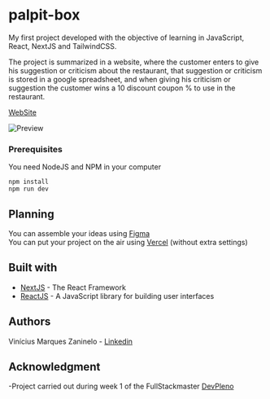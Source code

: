 # palpit-box
My first project developed with the objective of learning in JavaScript, React, NextJS and TailwindCSS. 

The project is summarized in a website, where the customer enters to give his suggestion or criticism about the restaurant, that suggestion or criticism is stored in a google spreadsheet, and when giving his criticism or suggestion the customer wins a 10 discount coupon % to use in the restaurant. 


[WebSite](https://palpit-box.vercel.app/)

![Preview](https://github.com/viniciusmarqueszaninelo/palpit-box/blob/master/print-readme.png?raw=true)


### Prerequisites

You need NodeJS and NPM in your computer

```
npm install 
npm run dev
```

## Planning 
You can assemble your ideas using [Figma](https://www.figma.com/) <br>
You can put your project on the air using [Vercel](https://vercel.com/login) (without extra settings)

## Built with 
- [NextJS](https://nextjs.org/) - The React Framework
- [ReactJS](https://reactjs.org/) - A JavaScript library for building user interfaces 

## Authors 
Vinícius Marques Zaninelo - [Linkedin](https://www.linkedin.com/in/vin%C3%ADciuszaninelo/)

## Acknowledgment
-Project carried out during week 1 of the FullStackmaster [DevPleno](https://devpleno.com/)
